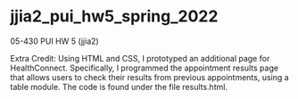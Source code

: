 # jjia2_pui_hw5_spring_2022
05-430 PUI HW 5 (jjia2)


Extra Credit: Using HTML and CSS, I prototyped an additional page for HealthConnect. Specifically, I programmed the appointment results page that allows users to check their results from previous appointments, using a table module. The code is found under the file results.html.